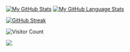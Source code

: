 [![My GitHub Stats](https://github-readme-stats.vercel.app/api/?username=kenzo44&hide_border=true&count_private=true&theme=tokyonight&show_icons=true)]()
[![My GitHub Language Stats](https://github-readme-stats.vercel.app/api/top-langs/?username=kenzo44&layout=compact&card_width=15&hide_border=true&langs_count=5&theme=tokyonight)]()

[![GitHub Streak](http://github-readme-streak-stats.herokuapp.com?user=kenzo44&theme=tokyonight&hide_border=true&date_format=M%20j%5B%2C%20Y%5D)](https://git.io/streak-stats)

![Visitor Count](https://profile-counter.glitch.me/kenzo44/count.svg)

![](https://komarev.com/ghpvc/?username=kenzo44&color=blue)
